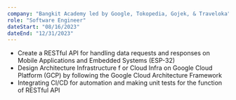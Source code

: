 ```yaml
---
company: "Bangkit Academy led by Google, Tokopedia, Gojek, & Traveloka"
role: "Software Engineer"
dateStart: "08/16/2023"
dateEnd: "12/31/2023"
---
```


- Create a RESTful API for handling data requests and responses on Mobile Applications and Embedded Systems (ESP-32)
- Design Architecture Infrastructure f or Cloud Infra on Google Cloud Platform (GCP) by following the Google Cloud Architecture Framework
- Integrating CI/CD for automation and making unit tests for the function of RESTful API
